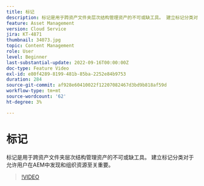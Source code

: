 ```yaml
---
title: 标记
description: 标记是用于跨资产文件夹层次结构管理资产的不可或缺工具。 建立标记分类对于允许用户在AEM中发现和组织资源至关重要。
feature: Asset Management
version: Cloud Service
jira: KT-4871
thumbnail: 34073.jpg
topic: Content Management
role: User
level: Beginner
last-substantial-update: 2022-09-16T00:00:00Z
doc-type: Feature Video
exl-id: e80f4289-8199-481b-85ba-2252e84b9753
duration: 284
source-git-commit: af928e60410022f12207082467d3bd9b818af59d
workflow-type: tm+mt
source-wordcount: '62'
ht-degree: 3%

---
```


# 标记

标记是用于跨资产文件夹层次结构管理资产的不可或缺工具。 建立标记分类对于允许用户在AEM中发现和组织资源至关重要。

>[!VIDEO](https://video.tv.adobe.com/v/34073?quality=12&learn=on)
